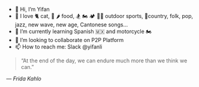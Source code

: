 - 👋 Hi, I’m Yifan
- 👀 I love 🐈 cat, 🍱 🌶️ food, 🏂 🏍️ 🏕️ 🏊‍♀️ outdoor sports, 🎵country, folk, pop, jazz, new wave, new age, Cantonese songs... 
- 🌱 I’m currently learning Spanish 🇲🇽 and motorcycle 🏍️
- 💞️ I’m looking to collaborate on P2P Platform
- 📫 How to reach me: Slack @yifanli

> “At the end of the day, we can endure much more than we think we can.”

― _Frida Kahlo_

<!---
yifan-block/yifan-block is a ✨ special ✨ repository because its `README.md` (this file) appears on your GitHub profile.
You can click the Preview link to take a look at your changes.
--->

